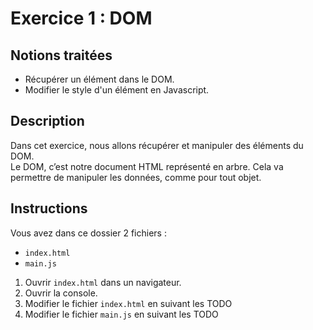 # Exercice 1 : DOM

## Notions traitées

- Récupérer un élément dans le DOM.
- Modifier le style d'un élément en Javascript.

## Description

Dans cet exercice, nous allons récupérer et manipuler des éléments du DOM.  
Le DOM, c’est notre document HTML représenté en arbre. Cela va permettre de manipuler les données, comme pour tout objet.  

## Instructions

Vous avez dans ce dossier 2 fichiers :
- `index.html`
- `main.js`

1. Ouvrir `index.html` dans un navigateur.
2. Ouvrir la console.
3. Modifier le fichier `index.html` en suivant les TODO
4. Modifier le fichier `main.js` en suivant les TODO